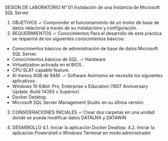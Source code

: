 SESION DE LABORATORIO N° 01
Instalación de una Instancia de Microsoft SQL Server

1. OBJETIVOS
✓ Comprender el funcionamiento de un motor de base de datos relacional a través de su instalaciónn y configuración.
2. REQUERIMIENTOS
✓ Conocimientos
Para el desarrollo de esta práctica se requerirá de los siguientes conocimientos básicos:
- Conocimientos básicos de administración de base de datos Microsoft SQL Server.
- Conocimientos básicos de SQL.
✓ Hardware
- Virtualization activada en el BIOS..
- CPU SLAT-capable feature.
- Al menos 4GB de RAM.
✓ Software
Asimismo se necesita los siguientes aplicativos:
- Windows 10 64bit: Pro, Enterprise o Education (1607 Anniversary Update, Build 14393 o Superior)
- Docker Desktop 
- Microsoft SQL Server Management Studio en su última versión

3. CONSIDERACIONES INICIALES
✓ Crear dos carpetas en una unidad donde se pueda modificar datos DATALNX y DATAWIN

4. DESARROLLO
4.1. Iniciar la aplicación Docker Desktop:
4.2. Iniciar la aplicación Powershell o Windows Terminal en modo administrador 

